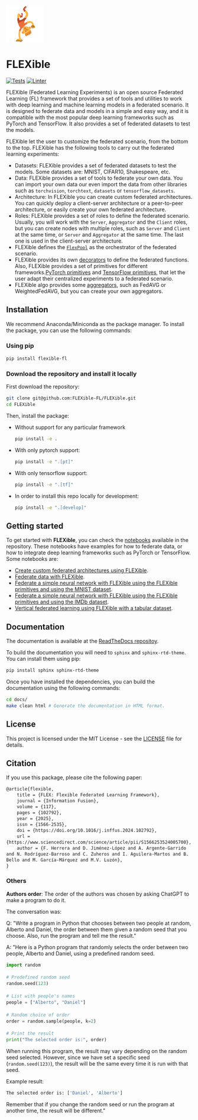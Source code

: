<img src="FLEXible_Logo.png" width="100">

# FLEXible

[![Tests](https://github.com/FLEXible-FL/FLEX-framework/actions/workflows/pytest.yml/badge.svg)](https://github.com/FLEXible-FL/FLEX-framework/actions/workflows/pytest.yml)
[![Linter](https://github.com/FLEXible-FL/FLEX-framework/actions/workflows/trunk.yml/badge.svg)](https://github.com/FLEXible-FL/FLEX-framework/actions/workflows/trunk.yml)

FLEXible (Federated Learning Experiments) is an open source Federated Learning (FL) framework that provides a set of tools and utilities to work with deep learning and machine learning models in a federated scenario. It is designed to federate data and models in a simple and easy way, and it is compatible with the most popular deep learning frameworks such as PyTorch and TensorFlow. It also provides a set of federated datasets to test the models.

FLEXible let the user to customize the federated scenario, from the bottom to the top. FLEXible has the following tools to carry out the federated learning experiments:

- Datasets: FLEXible provides a set of federated datasets to test the models. Some datasets are: MNIST, CIFAR10, Shakespeare, etc.
- Data: FLEXible provides a set of tools to federate your own data. You can import your own data our even import the data from other libraries such as `torchvision`, `torchtext`, `datasets` or `tensorflow_datasets`.
- Architecture: In FLEXible you can create custom federated architectures. You can quickly deploy a client-server architecture or a peer-to-peer architecture, or easily create your own federated architecture.
- Roles: FLEXible provides a set of roles to define the federated scenario. Usually, you will work with the `Server`, `Aggregator` and the `Client` roles, but you can create nodes with multiple roles, such as `Server` and `Client` at the same time, or `Server` and `Aggregator` at the same time. The last one is used in the client-server architecture.
- FLEXible defines the [`FlexPool`](https://github.com/FLEXible-FL/FLEXible/blob/main/flex/pool/pool.py) as the orchestrator of the federated scenario.
- FLEXible provides its own [decorators](https://github.com/FLEXible-FL/FLEXible/blob/main/flex/pool/decorators.py) to define the federated functions. Also, FLEXible provides a set of primitives for different frameworks.[PyTorch primitives](https://github.com/FLEXible-FL/FLEXible/blob/main/flex/pool/primitives_pt.py) and [TensorFlow primitives](https://github.com/FLEXible-FL/FLEXible/blob/main/flex/pool/primitives_tf.py), that let the user adapt their centralized experiments to a federated scenario.
- FLEXible algo provides some [aggregators](https://github.com/FLEXible-FL/FLEXible/blob/main/flex/pool/aggregators.py), such as FedAVG or WeightedFedAVG, but you can create your own aggregators.

## Installation

We recommend Anaconda/Miniconda as the package manager. To install the package, you can use the following commands:

### Using pip

```bash
pip install flexible-fl
```

### Download the repository and install it locally

First download the repository:

```bash
git clone git@github.com:FLEXible-FL/FLEXible.git
cd FLEXible
```

Then, install the package:

- Without support for any particular framework

    ```bash
    pip install -e .
    ```

- With only pytorch support:

    ```bash
    pip install -e ".[pt]"
    ```

- With only tensorflow support:

    ```bash
    pip install -e ".[tf]"
    ```

- In order to install this repo locally for development:

    ```bash
    pip install -e ".[develop]"
    ```

## Getting started

To get started with **FLEXible**, you can check the [notebooks](https://github.com/FLEXible-FL/FLEXible/tree/main/notebooks) available in the repository. These notebooks have examples for how to federate data, or how to integrate deep learning frameworks such as PyTorch or TensorFlow. Some notebooks are:
- [Create custom federated architectures using FLEXible](https://github.com/FLEXible-FL/FLEXible/blob/main/notebooks/Create%20custom%20architectures%20using%20FLEXible.ipynb).
- [Federate data with FLEXible](https://github.com/FLEXible-FL/FLEXible/blob/main/notebooks/Federating%20data%20with%20FLEXible.ipynb).
- [Federate a simple neural network with FLEXible using the FLEXible primitives and using the MNIST dataset](https://github.com/FLEXible-FL/FLEXible/blob/main/notebooks/Federated%20MNIST%20PT%20example%20with%20simplified%20primitives.ipynb).
- [Federate a simple neural network with FLEXible using the FLEXible primitives and using the IMDb dataset](https://github.com/FLEXible-FL/FLEXible/blob/main/notebooks/Federated%20Text%20Classification%20TF%20with%20simplified%20primitives.ipynb).
- [Vertical federated learning using FLEXible with a tabular dataset](https://github.com/FLEXible-FL/FLEXible/blob/main/notebooks/Vertical%20Federated%20Adult-income%20Classification%20PT.ipynb).

## Documentation

The documentation is available at the [ReadTheDocs repositoy](https://flexible.readthedocs.io/en/latest/index.html).

To build the documentation you will need to `sphinx` and `sphinx-rtd-theme`. You can install them using pip:

```bash
pip install sphinx sphinx-rtd-theme
```

Once you have installed the dependencies, you can build the documentation using the following commands:

```bash
cd docs/
make clean html # Generate the documentation in HTML format.
```

## License

This project is licensed under the MIT License - see the [LICENSE](LICENSE) file for details.

## Citation

If you use this package, please cite the following paper:

```
@article{flexible,
    title = {FLEX: Flexible Federated Learning Framework},
    journal = {Information Fusion},
    volume = {117},
    pages = {102792},
    year = {2025},
    issn = {1566-2535},
    doi = {https://doi.org/10.1016/j.inffus.2024.102792},
    url = {https://www.sciencedirect.com/science/article/pii/S1566253524005700},
    author = {F. Herrera and D. Jiménez-López and A. Argente-Garrido and N. Rodríguez-Barroso and C. Zuheros and I. Aguilera-Martos and B. Bello and M. García-Márquez and M.V. Luzón},
}
```

### Others
**Authors order**: The order of the authors was chosen by asking ChatGPT to make a program to do it.

The conversation was:

Q: "Write a program in Python that chooses between two people at random, Alberto and Daniel, the order between them given a random seed that you choose. Also, run the program and tell me the result."

A: "Here is a Python program that randomly selects the order between two people, Alberto and Daniel, using a predefined random seed.

```python
import random

# Predefined random seed
random.seed(123)

# List with people's names
people = ["Alberto", "Daniel"]

# Random choice of order
order = random.sample(people, k=2)

# Print the result
print("The selected order is:", order)
```

When running this program, the result may vary depending on the random seed selected. However, since we have set a specific seed (`random.seed(123)`), the result will be the same every time it is run with that seed.

Example result:

```bash
The selected order is: ['Daniel', 'Alberto']
```

Remember that if you change the random seed or run the program at another time, the result will be different."
